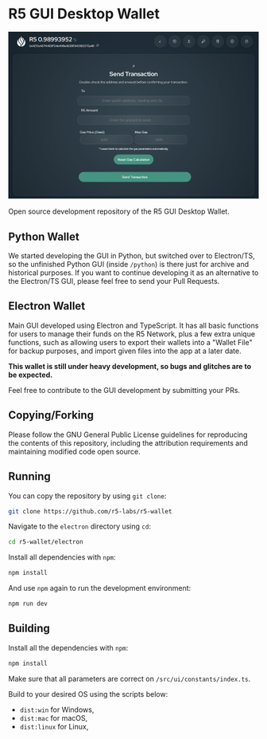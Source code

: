 # R5 GUI Desktop Wallet

![R5 Wallet](img/snapshot.png)

Open source development repository of the R5 GUI Desktop Wallet.

## Python Wallet

We started developing the GUI in Python, but switched over to Electron/TS, so the unfinished Python GUI (inside `/python`) is there just for archive and historical purposes. If you want to continue developing it as an alternative to the Electron/TS GUI, please feel free to send your Pull Requests.

## Electron Wallet

Main GUI developed using Electron and TypeScript. It has all basic functions for users to manage their funds on the R5 Network, plus a few extra unique functions, such as allowing users to export their wallets into a "Wallet File" for backup purposes, and import given files into the app at a later date.

**This wallet is still under heavy development, so bugs and glitches are to be expected.**

Feel free to contribute to the GUI development by submitting your PRs.

## Copying/Forking

Please follow the GNU General Public License guidelines for reproducing the contents of this repository, including the attribution requirements and maintaining modified code open source.

## Running

You can copy the repository by using `git clone`:

```bash
git clone https://github.com/r5-labs/r5-wallet
```

Navigate to the `electron` directory using `cd`:

```bash
cd r5-wallet/electron
```

Install all dependencies with `npm`:

```bash
npm install
```

And use `npm` again to run the development environment:

```bash
npm run dev
```

## Building

Install all the dependencies with `npm`:

```bash
npm install
```

Make sure that all parameters are correct on `/src/ui/constants/index.ts`.

Build to your desired OS using the scripts below:

- `dist:win` for Windows,
- `dist:mac` for macOS,
- `dist:linux` for Linux,
